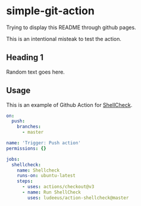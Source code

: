 # simple-git-action

Trying to display this README through github pages.

This is an intentional misteak to test the action.

## Heading 1

Random text goes here.

## Usage

This is an example of Github Action for [ShellCheck](https://github.com/marketplace/actions/shellcheck).

```yaml
on:
  push:
    branches:
      - master

name: 'Trigger: Push action'
permissions: {}

jobs:
  shellcheck:
    name: Shellcheck
    runs-on: ubuntu-latest
    steps:
      - uses: actions/checkout@v3
      - name: Run ShellCheck
        uses: ludeeus/action-shellcheck@master
```
